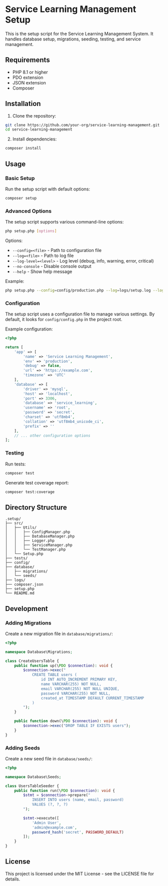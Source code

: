 # Service Learning Management Setup

This is the setup script for the Service Learning Management System. It handles database setup, migrations, seeding, testing, and service management.

## Requirements

- PHP 8.1 or higher
- PDO extension
- JSON extension
- Composer

## Installation

1. Clone the repository:
```bash
git clone https://github.com/your-org/service-learning-management.git
cd service-learning-management
```

2. Install dependencies:
```bash
composer install
```

## Usage

### Basic Setup

Run the setup script with default options:
```bash
composer setup
```

### Advanced Options

The setup script supports various command-line options:

```bash
php setup.php [options]
```

Options:
- `--config=<file>` - Path to configuration file
- `--log=<file>` - Path to log file
- `--log-level=<level>` - Log level (debug, info, warning, error, critical)
- `--no-console` - Disable console output
- `--help` - Show help message

Example:
```bash
php setup.php --config=config/production.php --log=logs/setup.log --log-level=debug
```

### Configuration

The setup script uses a configuration file to manage various settings. By default, it looks for `config/config.php` in the project root.

Example configuration:
```php
<?php

return [
    'app' => [
        'name' => 'Service Learning Management',
        'env' => 'production',
        'debug' => false,
        'url' => 'https://example.com',
        'timezone' => 'UTC'
    ],
    'database' => [
        'driver' => 'mysql',
        'host' => 'localhost',
        'port' => 3306,
        'database' => 'service_learning',
        'username' => 'root',
        'password' => 'secret',
        'charset' => 'utf8mb4',
        'collation' => 'utf8mb4_unicode_ci',
        'prefix' => ''
    ],
    // ... other configuration options
];
```

### Testing

Run tests:
```bash
composer test
```

Generate test coverage report:
```bash
composer test:coverage
```

## Directory Structure

```
.setup/
├── src/
│   ├── Utils/
│   │   ├── ConfigManager.php
│   │   ├── DatabaseManager.php
│   │   ├── Logger.php
│   │   ├── ServiceManager.php
│   │   └── TestManager.php
│   └── Setup.php
├── tests/
├── config/
├── database/
│   ├── migrations/
│   └── seeds/
├── logs/
├── composer.json
├── setup.php
└── README.md
```

## Development

### Adding Migrations

Create a new migration file in `database/migrations/`:
```php
<?php

namespace Database\Migrations;

class CreateUsersTable {
    public function up(\PDO $connection): void {
        $connection->exec("
            CREATE TABLE users (
                id INT AUTO_INCREMENT PRIMARY KEY,
                name VARCHAR(255) NOT NULL,
                email VARCHAR(255) NOT NULL UNIQUE,
                password VARCHAR(255) NOT NULL,
                created_at TIMESTAMP DEFAULT CURRENT_TIMESTAMP
            )
        ");
    }

    public function down(\PDO $connection): void {
        $connection->exec("DROP TABLE IF EXISTS users");
    }
}
```

### Adding Seeds

Create a new seed file in `database/seeds/`:
```php
<?php

namespace Database\Seeds;

class UsersTableSeeder {
    public function run(\PDO $connection): void {
        $stmt = $connection->prepare("
            INSERT INTO users (name, email, password)
            VALUES (?, ?, ?)
        ");

        $stmt->execute([
            'Admin User',
            'admin@example.com',
            password_hash('secret', PASSWORD_DEFAULT)
        ]);
    }
}
```

## License

This project is licensed under the MIT License - see the LICENSE file for details. 
